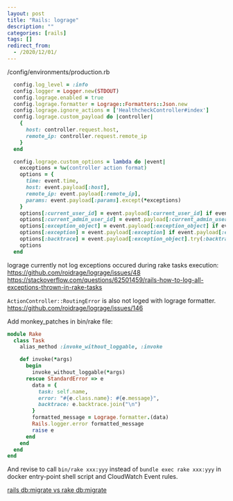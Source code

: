 ```yaml
---
layout: post
title: "Rails: lograge"
description: ""
categories: [rails]
tags: []
redirect_from:
  - /2020/12/01/
---
```

/config/environments/production.rb
~~~ruby
  config.log_level = :info
  config.logger = Logger.new(STDOUT)
  config.lograge.enabled = true
  config.lograge.formatter = Lograge::Formatters::Json.new
  config.lograge.ignore_actions = ['HealthcheckController#index']
  config.lograge.custom_payload do |controller|
    {
      host: controller.request.host,
      remote_ip: controller.request.remote_ip
    }
  end

  config.lograge.custom_options = lambda do |event|
    exceptions = %w(controller action format)
    options = {
      time: event.time,
      host: event.payload[:host],
      remote_ip: event.payload[:remote_ip],
      params: event.payload[:params].except(*exceptions)
    }
    options[:current_user_id] = event.payload[:current_user_id] if event.payload[:current_user_id]
    options[:current_admin_user_id] = event.payload[:current_admin_user_id] if event.payload[:current_admin_user_id]
    options[:exception_object] = event.payload[:exception_object] if event.payload[:exception_object]
    options[:exception] = event.payload[:exception] if event.payload[:exception]
    options[:backtrace] = event.payload[:exception_object].try(:backtrace) if event.payload[:exception_object]
    options
  end
~~~

lograge currently not log exceptions occured during rake tasks execution:
https://github.com/roidrage/lograge/issues/48
https://stackoverflow.com/questions/62501459/rails-how-to-log-all-exceptions-thrown-in-rake-tasks

`ActionController::RoutingError` is also not loged with lograge formatter.
https://github.com/roidrage/lograge/issues/146

Add monkey_patches in bin/rake file:
~~~ruby
module Rake
  class Task
    alias_method :invoke_without_loggable, :invoke

    def invoke(*args)
      begin
        invoke_without_loggable(*args)
      rescue StandardError => e
        data = {
          task: self.name,
          error: "#{e.class.name}: #{e.message}",
          backtrace: e.backtrace.join("\n")
        }
        formatted_message = Lograge.formatter.(data)
        Rails.logger.error formatted_message
        raise e
      end
    end
  end
end
~~~
And revise to call `bin/rake xxx:yyy` instead of `bundle exec rake xxx:yyy` in docker entry-point shell script and CloudWatch Event rules.

[rails db:migrate vs rake db:migrate](https://stackoverflow.com/questions/38403533/rails-dbmigrate-vs-rake-dbmigrate)
